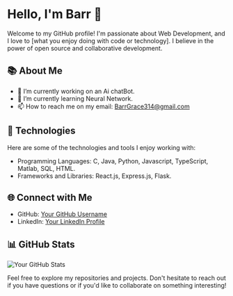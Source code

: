 # Hello, I'm Barr 👋

Welcome to my GitHub profile! I'm passionate about Web Development, and I love to [what you enjoy doing with code or technology]. I believe in the power of open source and collaborative development.

## 📚 About Me

- 🔭 I’m currently working on an Ai chatBot.
- 🌱 I’m currently learning Neural Network.
- 📫 How to reach me on my email: BarrGrace314@gmail.com

## 🚀 Technologies

Here are some of the technologies and tools I enjoy working with:

- Programming Languages: C, Java, Python, Javascript, TypeScript, Matlab, SQL, HTML.
- Frameworks and Libraries: React.js, Express.js, Flask.

## 🌐 Connect with Me

- GitHub: [Your GitHub Username](https://github.com/BarrGrace)
- LinkedIn: [Your LinkedIn Profile]([https://linkedin.com/in/your-profile](https://www.linkedin.com/in/barrgrace/))

## 📊 GitHub Stats

![Your GitHub Stats](https://github-readme-stats.vercel.app/api?username=BarrGrace&show_icons=true&theme=radical)


Feel free to explore my repositories and projects. Don't hesitate to reach out if you have questions or if you'd like to collaborate on something interesting!

